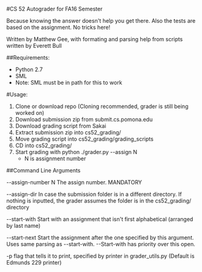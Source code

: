#CS 52 Autograder for FA16 Semester

Because knowing the answer doesn't help you get there.  Also the tests are based on the assignment.  No tricks here!

Written by Matthew Gee, with formating and parsing help from scripts written by Everett Bull

##Requirements:

 - Python 2.7
 - SML
  - Note: SML must be in path for this to work
 
 
#Usage:

 1. Clone or download repo (Cloning recommended, grader is still being worked on)
 2. Download submission zip from submit.cs.pomona.edu
 3. Download grading script from Sakai
 4. Extract submission zip into cs52_grading/
 5. Move grading script into cs52_grading/grading_scripts
 6. CD into cs52_grading/
 7. Start grading with python ./grader.py --assign N
    - N is assignment number
    
    
##Command Line Arguments

 --assign-number N
     The assign number.  MANDATORY

 --assign-dir 
     In case the submission folder is in a different directory.  If nothing is inputted, the grader assumes the folder is in the cs52_grading/ directory
     
 --start-with
     Start with an assignment that isn't first alphabetical (arranged by last name)
     
 --start-next
     Start the assignment after the one specified by this argument.  Uses same parsing as --start-with.  --Start-with has priority over this open.
     
 -p 
    flag that tells it to print, specified by printer in grader_utils.py (Default is Edmunds 229 printer)
